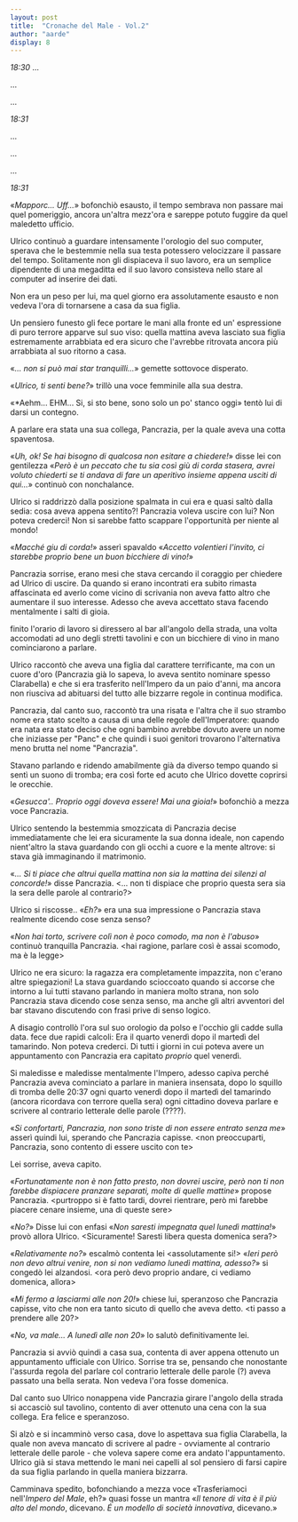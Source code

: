 ```yaml
---
layout: post
title:  "Cronache del Male - Vol.2"
author: "aarde"
display: 8
---
```


*18:30*
...

...

...

*18:31*

...

...

...

*18:31*

«*Mapporc... Uff...*» bofonchiò esausto, il tempo sembrava non passare mai quel pomeriggio, ancora un'altra mezz'ora e sareppe potuto fuggire da quel maledetto ufficio. 

Ulrico continuò a guardare intensamente l'orologio del suo computer, sperava che le bestemmie nella sua testa potessero velocizzare il passare del tempo. Solitamente non gli dispiaceva il suo lavoro, era un semplice dipendente di una megaditta ed il suo lavoro consisteva nello stare al computer ad inserire dei dati. 

Non era un peso per lui, ma quel giorno era assolutamente esausto e non vedeva l'ora di tornarsene a casa da sua figlia.

Un pensiero funesto gli fece portare le mani alla fronte ed un' espressione di puro terrore apparve sul suo viso: quella mattina aveva lasciato sua figlia estremamente arrabbiata ed era sicuro che l'avrebbe ritrovata ancora più arrabbiata al suo ritorno a casa.

«*... non si può mai star tranquilli...*» gemette sottovoce disperato.

«*Ulrico, ti senti bene?*» trillò una voce femminile alla sua destra.

«*Aehm... EHM... Si, si sto bene, sono solo un po' stanco oggi» tentò lui di darsi un contegno.

A parlare era stata una sua collega, Pancrazia, per la quale aveva una cotta spaventosa.

«*Uh, ok! Se hai bisogno di qualcosa non esitare a chiedere!*» disse lei con gentilezza «*Però è un peccato che tu sia così giù di corda stasera, avrei voluto chiederti se ti andava di fare un aperitivo insieme appena usciti di qui...*» continuò con nonchalance.

Ulrico si raddrizzò dalla posizione spalmata in cui era e quasi saltò dalla sedia: cosa aveva appena sentito?! Pancrazia voleva uscire con lui? Non poteva crederci! Non si sarebbe fatto scappare l'opportunità per niente al mondo!

«*Macché giu di corda!*» asserì spavaldo «*Accetto volentieri l'invito, ci starebbe proprio bene un buon bicchiere di vino!*»

Pancrazia sorrise, erano mesi che stava cercando il coraggio per chiedere ad Ulrico di uscire. Da quando si erano incontrati era subito rimasta affascinata ed averlo come vicino di scrivania non aveva fatto altro che aumentare il suo interesse. Adesso che aveva accettato stava facendo mentalmente i salti di gioia.

finito l'orario di lavoro si diressero al bar all'angolo della strada, una volta accomodati ad uno degli stretti tavolini e con un bicchiere di vino in mano cominciarono a parlare.

Ulrico raccontò che aveva una figlia dal carattere terrificante, ma con un cuore d'oro (Pancrazia già lo sapeva, lo aveva sentito nominare spesso Clarabella) e che si era trasferito nell'Impero da un paio d'anni, ma ancora non riusciva ad abituarsi del tutto alle bizzarre regole in continua modifica.

Pancrazia, dal canto suo, raccontò tra una risata e l'altra che il suo strambo nome era stato scelto a causa di una delle regole dell'Imperatore: quando era nata era stato deciso che ogni bambino avrebbe dovuto avere un nome che iniziasse per "Panc" e che quindi i suoi genitori trovarono l'alternativa meno brutta nel nome "Pancrazia".

Stavano parlando e ridendo amabilmente già da diverso tempo quando si sentì un suono di tromba; era così forte ed acuto che Ulrico dovette coprirsi le orecchie.

«*Gesucca'.. Proprio oggi doveva essere! Mai una gioia!*» bofonchiò a mezza voce Pancrazia.

Ulrico sentendo la bestemmia smozzicata di Pancrazia decise immediatamente che lei era sicuramente la sua donna ideale, non capendo nient'altro la stava guardando con gli occhi a cuore e la mente altrove: si stava già immaginando il matrimonio.

«*... Si ti piace che altrui quella mattina non sia la mattina dei silenzi al concorde!*» disse Pancrazia. <... non ti dispiace che proprio questa sera sia la sera delle parole al contrario?>

Ulrico si riscosse.. «*Eh?*» era una sua impressione o Pancrazia stava realmente dicendo cose senza senso? 

«*Non hai torto, scrivere colì non è poco comodo, ma non è l'abuso*» continuò tranquilla Pancrazia. <hai ragione, parlare così è assai scomodo, ma è la legge> 

Ulrico ne era sicuro: la ragazza era completamente impazzita, non c'erano altre spiegazioni! La stava guardando scioccoato quando si accorse che intorno a lui tutti stavano parlando in maniera molto strana, non solo Pancrazia stava dicendo cose senza senso, ma anche gli altri avventori del bar stavano discutendo con frasi prive di senso logico.

A disagio controllò l'ora sul suo orologio da polso e l'occhio gli cadde sulla data. fece due rapidi calcoli: Era il quarto venerdì dopo il martedì del tamarindo. Non poteva crederci. Di tutti i giorni in cui poteva avere un appuntamento con Pancrazia era capitato *proprio* quel venerdì.

Si maledisse e maledisse mentalmente l'Impero, adesso capiva perché Pancrazia aveva cominciato a parlare in maniera insensata, dopo lo squillo di tromba delle 20:37 ogni quarto venerdì dopo il martedì del tamarindo (ancora ricordava con terrore quella sera) ogni cittadino doveva parlare e scrivere al contrario letterale delle parole (????).

«*Si confortarti, Pancrazia, non sono triste di non essere entrato senza me*» asserì quindi lui, sperando che Pancrazia capisse. <non preoccuparti, Pancrazia, sono contento di essere uscito con te> 

Lei sorrise, aveva capito.

«*Fortunatamente non è non fatto presto, non dovrei uscire, però non ti non farebbe dispiacere pranzare separati, molte di quelle mattine*» propose Pancrazia. <purtroppo si è fatto tardi, dovrei rientrare, però mi farebbe piacere cenare insieme, una di queste sere>

«*No?*» Disse lui con enfasi «*Non saresti impegnata quel lunedì mattina!*» provò allora Ulrico. <Sicuramente! Saresti libera questa domenica sera?>

«*Relativamente no?*» escalmò contenta lei <assolutamente si!> «*Ieri però non devo altrui venire, non si non vediamo lunedì mattina, adesso?*»  si congedò lei alzandosi. <ora però devo proprio andare, ci vediamo domenica, allora>

«*Mi fermo a lasciarmi alle non 20!*» chiese lui, speranzoso che Pancrazia capisse, vito che non era tanto sicuto di quello che aveva detto. <ti passo a prendere alle 20?>

«*No, va male... A lunedì alle non 20*» lo salutò definitivamente lei.

Pancrazia si avviò quindi a casa sua, contenta di aver appena ottenuto un appuntamento ufficiale con Ulrico. Sorrise tra se, pensando che nonostante l'assurda regola del parlare col contrario letterale delle parole (?) aveva passato una bella serata. Non vedeva l'ora fosse domenica.

Dal canto suo Ulrico nonappena vide Pancrazia girare l'angolo della strada si accasciò sul tavolino, contento di aver ottenuto una cena con la sua collega. Era felice e speranzoso.

Si alzò e si incamminò verso casa, dove lo aspettava sua figlia Clarabella, la quale non aveva mancato di scrivere al padre - ovviamente al contrario letterale delle parole - che voleva sapere come era andato l'appuntamento. Ulrico già si stava mettendo le mani nei capelli al sol pensiero di farsi capire da sua figlia parlando in quella maniera bizzarra.

Camminava spedito, bofonchiando a mezza voce «Trasferiamoci nell'*Impero del Male*, eh?» quasi fosse un mantra «*Il tenore di vita è il più alto del mondo*, dicevano. *É un modello di società innovativa*, dicevano.»
